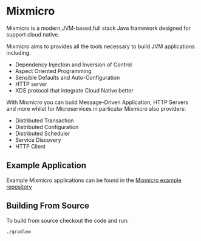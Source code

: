 # Mixmicro

Mixmicro is a modern,JVM-based,full stack Java framework designed for support cloud native.

Mixmicro aims to provides all the tools necessary to build JVM applications including:
* Dependency Injection and Inversion of Control
* Aspect Oriented Programming
* Sensible Defaults and Auto-Configuration
* HTTP server
* XDS protocol that integrate Cloud Native better

With Mixmicro you can build Message-Driven Application, HTTP Servers and more whilst for Microservices in particular Mixmicro
 also providers:
* Distributed Transaction
* Distributed Configuration
* Distributed Scheduler
* Service Discovery
* HTTP Client

## Example Application

Example Mixmicro applications can be found in the [Mixmicro example repository]()

## Building From Source

To build from source checkout the code and run:

```
./gradlew
```

